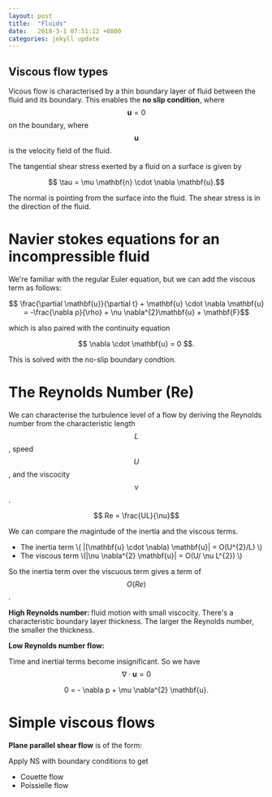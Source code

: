 ```yaml
---
layout: post
title:  "Fluids"
date:   2018-3-1 07:51:12 +0800
categories: jekyll update
---
```



<script src="https://cdnjs.cloudflare.com/ajax/libs/mathjax/2.7.0/MathJax.js?config=TeX-AMS-MML_HTMLorMML" type="text/javascript"></script>

<h2>Viscous flow types</h2>

Vicous flow is characterised by a thin boundary layer of fluid between the fluid and its boundary. This enables the <b>no slip condition</b>, where $$ \mathbf{u} = 0 $$ on the boundary, where $$ \mathbf{u}$$ is the velocity field of the fluid. 

The tangential shear stress exerted by a fluid on a surface is given by 
<center>
$$ \tau = \mu \mathbf{n} \cdot \nabla \mathbf{u}.$$
</center>

The normal is pointing from the surface into the fluid. The shear stress is in the direction of the fluid. 

<h1>Navier stokes equations for an incompressible fluid</h1>

We're familiar with the regular Euler equation, but we can add the viscous term as follows: 

<center>
$$ \frac{\partial \mathbf{u}}{\partial t} + \mathbf{u} \cdot \nabla \mathbf{u} = -\frac{\nabla p}{\rho} + \nu \nabla^{2}\mathbf{u} + \mathbf{F}$$ 
</center>

which is also paired with the continuity equation

<center>
$$ \nabla \cdot \mathbf{u} = 0 $$. 
</center>

This is solved with the no-slip boundary condtion. 

<h1>The Reynolds Number (Re)</h1>

We can characterise the turbulence level of a flow by deriving the Reynolds number from the characteristic length $$ L $$, speed $$ U $$, and the viscocity $$ \nu $$. 

<center>
$$  Re = \frac{UL}{\nu}$$
</center>

We can compare the magintude of the inertia and the viscous terms. 

<ul>
<li>The inertia term \( |(\mathbf{u} \cdot \nabla) \mathbf{u}| = O(U^{2}/L)  \)</li>
<li>The viscous term \(|\nu \nabla^{2} \mathbf{u}| = O(U/ \nu L^{2}) \) </li>
</ul>

So the inertia term over the viscuous term gives a term of $$ O(Re) $$. 

<b>High Reynolds number: </b>fluid motion with small viscocity. There's a characteristic boundary layer thickness. The larger the Reynolds number, the smaller the thickness. 

<b>Low Reynolds number flow: </b>

Time and inertial terms become insignificant. So we have $$ \nabla \cdot \mathbf{u} = 0 $$

<center>
0 = - \nabla p + \mu \nabla^{2} \mathbf{u}. 
</center>

<h1>Simple viscous flows</h1>

<b>Plane parallel shear flow</b> is of the form: 

Apply NS with boundary conditions to get 
<ul>
    <li>Couette flow</li>
    <li>Poissielle flow</li>
</ul>



